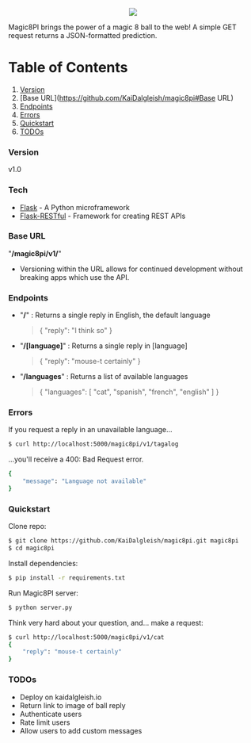 <p align=center><img src="https://github.com/KaiDalgleish/magic8pi/blob/master/magic8ball.png"></p>


Magic8PI brings the power of a magic 8 ball to the web! A simple GET request returns a JSON-formatted prediction.

# Table of Contents
1. [Version](https://github.com/KaiDalgleish/magic8pi#Version)
2. [Base URL](https://github.com/KaiDalgleish/magic8pi#Base URL)
3. [Endpoints](https://github.com/KaiDalgleish/magic8pi#Endpoints)
4. [Errors](https://github.com/KaiDalgleish/magic8pi#Errors)
5. [Quickstart](https://github.com/KaiDalgleish/magic8pi#Quickstart)
6. [TODOs](https://github.com/KaiDalgleish/magic8pi#TODOs)


### Version
v1.0

### Tech
* [Flask] - A Python microframework
* [Flask-RESTful] - Framework for creating REST APIs

### Base URL
"**/magic8pi/v1/**"

- Versioning within the URL allows for continued development without breaking apps which use the API.

### Endpoints

* "**/**" : Returns a single reply in English, the default language
    >{
    >    "reply": "I think so"
    >}

* "**/[language]**" : Returns a single reply in [language]
    >{
    >    "reply": "mouse-t certainly"
    >}
* "**/languages**" : Returns a list of available languages
    >{
    >    "languages": [
    >         "cat", 
    >         "spanish", 
    >         "french", 
    >         "english"
    >     ]
    > }

### Errors
If you request a reply in an unavailable language...
```sh
$ curl http://localhost:5000/magic8pi/v1/tagalog
```

...you'll receive a 400: Bad Request error.

```sh
{
    "message": "Language not available"
}
```

### Quickstart

Clone repo:
```sh
$ git clone https://github.com/KaiDalgleish/magic8pi.git magic8pi
$ cd magic8pi
```

Install dependencies:
```sh
$ pip install -r requirements.txt
```

Run Magic8PI server:
```sh
$ python server.py
```
Think very hard about your question, and... make a request:
```sh
$ curl http://localhost:5000/magic8pi/v1/cat
{
    "reply": "mouse-t certainly"
}
```

### TODOs
* Deploy on kaidalgleish.io
* Return link to image of ball reply
* Authenticate users
* Rate limit users
* Allow users to add custom messages


[Flask]: http://flask.pocoo.org/
[Flask-RESTful]: https://github.com/flask-restful/flask-restful
